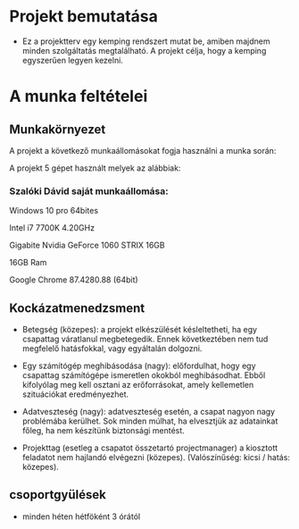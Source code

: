 # Projekt bemutatása 

- Ez a projektterv egy kemping rendszert mutat be, amiben majdnem minden szolgáltatás megtalálható. A projekt célja, hogy a kemping egyszerűen legyen kezelni.

# **A munka feltételei**

## **Munkakörnyezet**
A projekt a következő munkaállomásokat fogja használni a munka során:

A projekt 5 gépet használt melyek az alábbiak: 

### Szalóki Dávid saját munkaállomása:
Windows 10 pro 64bites

Intel i7 7700K 4.20GHz

Gigabite Nvidia GeForce 1060 STRIX 16GB

16GB Ram

Google Chrome 87.4280.88 (64bit)

## Kockázatmenedzsment

- Betegség (közepes): a projekt elkészülését késleltetheti, ha egy csapattag váratlanul megbetegedik. Ennek következtében nem tud megfelelő hatásfokkal, vagy egyáltalán dolgozni.

- Egy számítógép meghibásodása (nagy): előfordulhat, hogy egy csapattag számítógépe ismeretlen okokból meghibásodhat. Ebből kifolyólag meg kell osztani az erőforrásokat, amely kellemetlen szituációkat eredményezhet.

- Adatveszteség (nagy): adatveszteség esetén, a csapat nagyon nagy problémába kerülhet. Sok minden múlhat, ha elvesztjük az adatainkat főleg, ha nem készítünk biztonsági mentést.

- Projekttag (esetleg a csapatot összetartó projectmanager) a kiosztott feladatot nem hajlandó elvégezni (közepes). (Valószínűség: kicsi / hatás: közepes).

## csoportgyülések 

- minden héten hétföként 3 órától